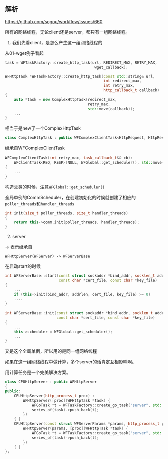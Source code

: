 ## 解析

https://github.com/sogou/workflow/issues/660

所有的网络线程，无论client还是server，都只有一组网络线程。

1. 我们先看client，是怎么产生这一组网络线程的

从01-wget例子看起

```cpp
task = WFTaskFactory::create_http_task(url, REDIRECT_MAX, RETRY_MAX,
                                        wget_callback);
```

```cpp
WFHttpTask *WFTaskFactory::create_http_task(const std::string& url,
											int redirect_max,
											int retry_max,
											http_callback_t callback)
{
	auto *task = new ComplexHttpTask(redirect_max,
									 retry_max,
									 std::move(callback));
    ...
}
```

相当于是new了一个ComplexHttpTask

```cpp
class ComplexHttpTask : public WFComplexClientTask<HttpRequest, HttpResponse>
```

继承自WFComplexClientTask

```cpp
WFComplexClientTask(int retry_max, task_callback_t&& cb):
    WFClientTask<REQ, RESP>(NULL, WFGlobal::get_scheduler(), std::move(cb))
{
    ...
}
```

构造父类的时候，注意`WFGlobal::get_scheduler()`

全局单例的CommScheduler，在创建初始化的时候就创建了相应的`poller_threads`和`handler_threads`

```cpp
int init(size_t poller_threads, size_t handler_threads)
{
    return this->comm.init(poller_threads, handler_threads);
}
```

2. server

-> 表示继承自

```
WFHttpServer(WFServer) -> WFServerBase
```

在启动start的时候

```cpp
int WFServerBase::start(const struct sockaddr *bind_addr, socklen_t addrlen,
						const char *cert_file, const char *key_file)
{
    ...
	if (this->init(bind_addr, addrlen, cert_file, key_file) >= 0)
    ....
}
```

```cpp
int WFServerBase::init(const struct sockaddr *bind_addr, socklen_t addrlen,
					   const char *cert_file, const char *key_file)
{
    ...
	this->scheduler = WFGlobal::get_scheduler();
    ...
}
```

又是这个全局单例，所以用的是同一组网络线程

如果在这一组网络线程中做计算，多个server的话肯定互相影响啊。

用计算任务是一个完美解决方案。


```cpp
class CPUHttpServer : public WFHttpServer
{
public:
    CPUHttpServer(http_process_t proc) :
        WFHttpServer([proc](WFHttpTask *task) {
            WFGoTask *t = WFTaskFactory::create_go_task("server", std::move(proc), task);
            series_of(task)->push_back(t);
        })
    { }
    CPUHttpServer(const struct WFServerParams *params, http_process_t proc) :
        WFHttpServer(params, [proc](WFHttpTask *task) {
            WFGoTask *t = WFTaskFactory::create_go_task("server", std::move(proc), task);
            series_of(task)->push_back(t);
        })
    { }
};
```